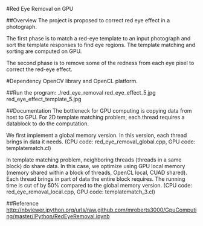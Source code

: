 #Red Eye Removal on GPU

##Overview
The project is proposed to correct red eye effect in a photograph.

The first phase is to match a red-eye template to an input photograph and sort the template responses to find eye regions. The template matching and sorting are computed on GPU.

The second phase is to remove some of the redness from each eye pixel to correct the red-eye effect.

#Dependency
OpenCV library and OpenCL platform.

##Run the program: 
./red_eye_removal red_eye_effect_5.jpg red_eye_effect_template_5.jpg

##Documentation
The bottleneck for GPU computing is copying data from host to GPU. For 2D template matching problem, each thread requires a datablock to do the computation.

We first implement a global memory version. In this version, each thread brings in data it needs. (CPU code: red_eye_removal_global.cpp, GPU code: templatematch.cl)

In template matching problem, neighboring threads (threads in a same block) do share data. In this case, we optimize using GPU local memory (memory shared within a block of threads, OpenCL local, CUAD shared). Each thread brings in part of data the entire block requires. The running time is cut of by 50% compared to the global memory version. (CPU code: red_eye_removal_local.cpp, GPU code: templatematch_3.cl) 

##Reference
http://nbviewer.ipython.org/urls/raw.github.com/mroberts3000/GpuComputing/master/IPython/RedEyeRemoval.ipynb
